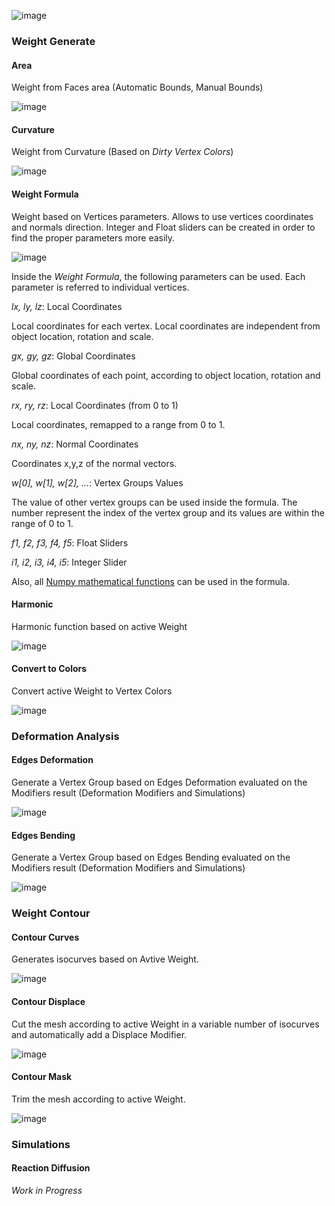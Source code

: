 ![image](http://alessandrozomparelli.com/tissue/Tissue%20Tools%20-%20Weight%20Paint.jpg)

### Weight Generate

#### Area
Weight from Faces area (Automatic Bounds, Manual Bounds)

![image](http://alessandrozomparelli.com/tissue/Weight%20-%20Area.jpg)

#### Curvature
Weight from Curvature (Based on *Dirty Vertex Colors*)

![image](http://alessandrozomparelli.com/tissue/Weight%20-%20Curvature.jpg)

#### Weight Formula
Weight based on Vertices parameters.
Allows to use vertices coordinates and normals direction. Integer and Float sliders can be created in order to find the proper parameters more easily.

![image](http://alessandrozomparelli.com/tissue/Weight%20-%20Formula.jpg)

Inside the _Weight Formula_, the following parameters can be used. Each parameter is referred to individual vertices.

_lx, ly, lz_: Local Coordinates

Local coordinates for each vertex. Local coordinates are independent from object location, rotation and scale.

_gx, gy, gz_: Global Coordinates

Global coordinates of each point, according to object location, rotation and scale. 

_rx, ry, rz_: Local Coordinates (from 0 to 1)

Local coordinates, remapped to a range from 0 to 1.

_nx, ny, nz_: Normal Coordinates

Coordinates x,y,z of the normal vectors.

_w[0], w[1], w[2], ..._: Vertex Groups Values

The value of other vertex groups can be used inside the formula. The number represent the index of the vertex group and its values are within the range of 0 to 1. 

_f1, f2, f3, f4, f5_: Float Sliders

_i1, i2, i3, i4, i5_: Integer Slider

Also, all [Numpy mathematical functions](https://docs.scipy.org/doc/numpy-1.13.0/reference/routines.math.html) can be used in the formula.

#### Harmonic
Harmonic function based on active Weight

![image](http://alessandrozomparelli.com/tissue/Weight%20-%20Harmonic.jpg)

#### Convert to Colors
Convert active Weight to Vertex Colors

![image](http://alessandrozomparelli.com/tissue/Weight%20-%20Colors.jpg)

### Deformation Analysis

#### Edges Deformation
Generate a Vertex Group based on Edges Deformation evaluated on the Modifiers result (Deformation Modifiers and Simulations)

![image](http://alessandrozomparelli.com/tissue/Weight%20-%20Edges%20Deformation.jpg)

#### Edges Bending
Generate a Vertex Group based on Edges Bending evaluated on the Modifiers result (Deformation Modifiers and Simulations)

![image](http://alessandrozomparelli.com/tissue/Weight%20-%20Edges%20Bending.jpg)

### Weight Contour

#### Contour Curves
Generates isocurves based on Avtive Weight.

![image](http://alessandrozomparelli.com/tissue/Contour%20-%20Curves.jpg)

#### Contour Displace
Cut the mesh according to active Weight in a variable number of isocurves and automatically add a Displace Modifier.

![image](http://alessandrozomparelli.com/tissue/Contour%20-%20Displace.jpg)

#### Contour Mask
Trim the mesh according to active Weight. 

![image](http://alessandrozomparelli.com/tissue/Contour%20-%20Mask.jpg)

### Simulations

#### Reaction Diffusion
*Work in Progress* 
